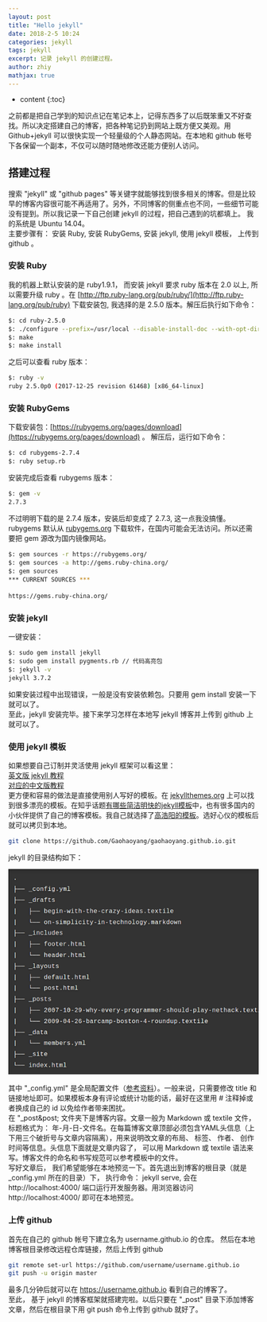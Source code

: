 ```yaml
---
layout: post
title: "Hello jekyll"
date: 2018-2-5 10:24
categories: jekyll
tags: jekyll
excerpt: 记录 jekyll 的创建过程。
author: zhiy
mathjax: true
---
```


* content
{:toc}

之前都是把自己学到的知识点记在笔记本上，记得东西多了以后既笨重又不好查找。所以决定搭建自己的博客，把各种笔记扔到网站上既方便又美观。用 Github+jekyll 可以很快实现一个轻量级的个人静态网站。在本地和 github 帐号下各保留一个副本，不仅可以随时随地修改还能方便别人访问。




## 搭建过程

搜索 &quot;jekyll&quot; 或 &quot;github pages&quot; 等关键字就能够找到很多相关的博客。但是比较早的博客内容很可能不再适用了。另外，不同博客的侧重点也不同，一些细节可能没有提到。所以我记录一下自己创建 jekyll 的过程，把自己遇到的坑都填上。
我的系统是 Ubuntu 14.04。  
主要步骤有： 安装 Ruby,  安装 RubyGems,  安装 jekyll,  使用 jekyll 模板， 上传到 github 。

### 安装 Ruby
我的机器上默认安装的是 ruby1.9.1， 而安装 jekyll 要求 ruby 版本在 2.0 以上, 所以需要升级 ruby 。在 [http://ftp.ruby-lang.org/pub/ruby/](http://ftp.ruby-lang.org/pub/ruby) 下载安装包, 我选择的是 2.5.0 版本。解压后执行如下命令：
```bash
$: cd ruby-2.5.0
$: ./configure --prefix=/usr/local --disable-install-doc --with-opt-dir=/usr/local/lib
$: make
$: make install
```
之后可以查看 ruby 版本：
```bash
$: ruby -v
ruby 2.5.0p0 (2017-12-25 revision 61468) [x86_64-linux]
```
### 安装 RubyGems
下载安装包：[https://rubygems.org/pages/download](https://rubygems.org/pages/download) 。
解压后，运行如下命令：
```bash
$: cd rubygems-2.7.4
$: ruby setup.rb 
```
安装完成后查看 rubygems 版本：
```bash
$: gem -v
2.7.3
```
不过明明下载的是 2.7.4 版本，安装后却变成了 2.7.3, 这一点我没搞懂。  
rubygems 默认从 [rubygems.org](https://rubygems.org/) 下载软件，在国内可能会无法访问。所以还需要把 gem 源改为国内镜像网站。
```bash
$: gem sources -r https://rubygems.org/
$: gem sources -a http://gems.ruby-china.org/
$: gem sources
*** CURRENT SOURCES ***

https://gems.ruby-china.org/
```

### 安装 jekyll
一键安装：
```bash
$: sudo gem install jekyll
$: sudo gem install pygments.rb // 代码高亮包
$: jekyll -v
jekyll 3.7.2
```
如果安装过程中出现错误，一般是没有安装依赖包。只要用 gem install 安装一下就可以了。  
至此，jekyll 安装完毕。接下来学习怎样在本地写 jekyll 博客并上传到 github 上就可以了。

### 使用 jekyll 模板
如果想要自己订制并灵活使用 jekyll 框架可以看这里：  
[英文版 jekyll 教程](https://jekyllrb.com/docs/home/)  
[对应的中文版教程](https://www.jekyll.com.cn/docs/home/)  
更方便和容易的做法是直接使用别人写好的模板。在 [jekyllthemes.org](https://jekyllthemes.org) 上可以找到很多漂亮的模板。在知乎话题[有哪些简洁明快的jekyll模板](https://www.zhihu.com/question/20223939)中，也有很多国内的小伙伴提供了自己的博客模板。我自己就选择了[高浩阳的模板](https://gaohaoyang.github.io)。选好心仪的模板后就可以拷贝到本地。
```bash
git clone https://github.com/Gaohaoyang/gaohaoyang.github.io.git
```
jekyll 的目录结构如下：  

![](/images/hellojekyll/jekyll_struct.png)  

其中 &quot;_config.yml&quot; 是全局配置文件（[参考资料](https://www.jekyll.com/cn/docs/configuration)）。一般来说，只需要修改 title 和链接地址即可。如果模板本身有评论或统计功能的话，最好在这里用 # 注释掉或者换成自己的 id 以免给作者带来困扰。  
在 &quot;_post&post; 文件夹下是博客内容。文章一般为 Markdown 或 textile 文件，标题格式为： 年-月-日-文件名。在每篇博客文章顶部必须包含YAML头信息（上下用三个破折号与文章内容隔离），用来说明改文章的布局、 标签、 作者、 创作时间等信息。头信息下面就是文章内容了， 可以用 Markdown 或 textile 语法来写。博客文件的命名和书写规范可以参考模板中的文件。  
写好文章后， 我们希望能够在本地预览一下。首先退出到博客的根目录（就是 _config.yml 所在的目录）下， 执行命令： jekyll serve, 会在 http://localhost:4000/ 端口运行开发服务器。用浏览器访问 http://localhost:4000/ 即可在本地预览。  
 
### 上传 github
首先在自己的 github 帐号下建立名为 username.github.io 的仓库。
然后在本地博客根目录修改远程仓库链接，然后上传到 github
```bash
git remote set-url https://github.com/username/username.github.io
git push -u origin master
```
最多几分钟后就可以在 https://username.github.io 看到自己的博客了。  
至此， 基于 jekyll 的博客框架就搭建完啦。以后只要在 &quot;_post&quot; 目录下添加博客文章，然后在根目录下用 git push 命令上传到 github 就好了。
 

